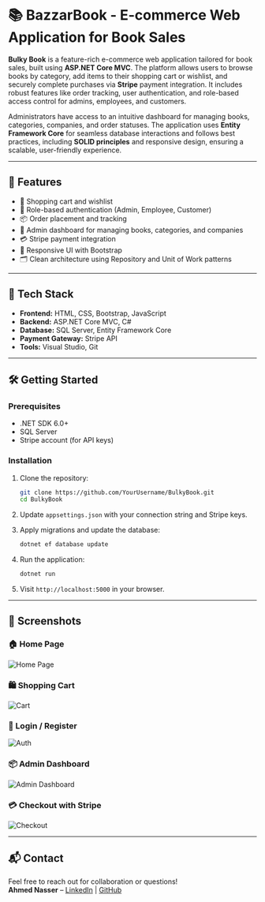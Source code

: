 
# 📚 BazzarBook - E-commerce Web Application for Book Sales

**Bulky Book** is a feature-rich e-commerce web application tailored for book sales, built using **ASP.NET Core MVC**. The platform allows users to browse books by category, add items to their shopping cart or wishlist, and securely complete purchases via **Stripe** payment integration. It includes robust features like order tracking, user authentication, and role-based access control for admins, employees, and customers.

Administrators have access to an intuitive dashboard for managing books, categories, companies, and order statuses. The application uses **Entity Framework Core** for seamless database interactions and follows best practices, including **SOLID principles** and responsive design, ensuring a scalable, user-friendly experience.

---

## 🚀 Features

- 🛒 Shopping cart and wishlist
- 🔐 Role-based authentication (Admin, Employee, Customer)
- 📦 Order placement and tracking
- 🧾 Admin dashboard for managing books, categories, and companies
- 💳 Stripe payment integration
- 📱 Responsive UI with Bootstrap
- 🗂️ Clean architecture using Repository and Unit of Work patterns

---

## 🧰 Tech Stack

- **Frontend:** HTML, CSS, Bootstrap, JavaScript
- **Backend:** ASP.NET Core MVC, C#
- **Database:** SQL Server, Entity Framework Core
- **Payment Gateway:** Stripe API
- **Tools:** Visual Studio, Git

---

## 🛠️ Getting Started

### Prerequisites

- .NET SDK 6.0+
- SQL Server
- Stripe account (for API keys)

### Installation

1. Clone the repository:
   ```bash
   git clone https://github.com/YourUsername/BulkyBook.git
   cd BulkyBook
   ```

2. Update `appsettings.json` with your connection string and Stripe keys.

3. Apply migrations and update the database:
   ```bash
   dotnet ef database update
   ```

4. Run the application:
   ```bash
   dotnet run
   ```

5. Visit `http://localhost:5000` in your browser.

---

## 📸 Screenshots

### 🏠 Home Page  
<!-- Add screenshot here -->  
![Home Page](screenshots/home.png)

### 🛍️ Shopping Cart  
<!-- Add screenshot here -->  
![Cart](screenshots/cart.png)

### 🔐 Login / Register  
<!-- Add screenshot here -->  
![Auth](screenshots/auth.png)

### 📦 Admin Dashboard  
<!-- Add screenshot here -->  
![Admin Dashboard](screenshots/admin.png)

### 💳 Checkout with Stripe  
<!-- Add screenshot here -->  
![Checkout](screenshots/checkout.png)

---

## 📬 Contact

Feel free to reach out for collaboration or questions!  
**Ahmed Nasser** – [LinkedIn](https://linkedin.com/in/ahmed-nasser-91aab6279) | [GitHub](https://github.com/AhmedNasser23)
